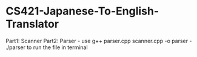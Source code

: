# CS421-Japanese-To-English-Translator
Part1: Scanner 
Part2: Parser
    - use g++ parser.cpp scanner.cpp -o parser
    - ./parser  to run the file in terminal
